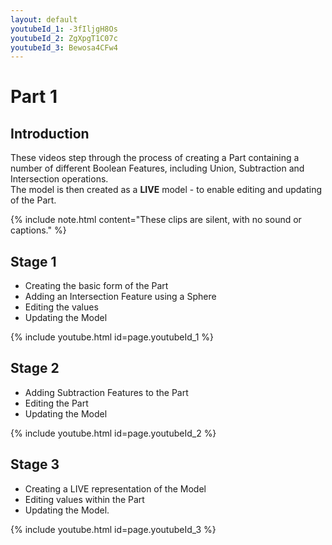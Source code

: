 ```yaml
---
layout: default
youtubeId_1: -3fIljgH8Os
youtubeId_2: ZgXpgT1C07c
youtubeId_3: Bewosa4CFw4
---
```


# Part 1

## Introduction

These videos step through the process of creating a Part containing a number of different Boolean Features, including Union, Subtraction and Intersection operations.<br>
The model is then created as a **LIVE** model - to enable editing and updating of the Part.

{% include note.html content="These clips are silent, with no sound or captions." %}

## Stage 1

- Creating the basic form of the Part
- Adding an Intersection Feature using a Sphere
- Editing the values 
- Updating the Model

{% include youtube.html id=page.youtubeId_1 %}


## Stage 2

- Adding Subtraction Features to the Part
- Editing the Part
- Updating the Model

{% include youtube.html id=page.youtubeId_2 %}


## Stage 3

- Creating a LIVE representation of the Model
- Editing values within the Part
- Updating the Model.

{% include youtube.html id=page.youtubeId_3 %}

